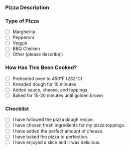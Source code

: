 ### Pizza Description

<!-- Please include a summary of the pizza you're making and the toppings you've chosen. -->
<!-- Include any special pizza styles or inspiration for this creation. -->

### Type of Pizza

- [ ] Margherita
- [ ] Pepperoni
- [ ] Veggie
- [ ] BBQ Chicken
- [ ] Other (please describe):

### How Has This Been Cooked?

<!-- Please describe the cooking process you followed to bake your pizza. -->
<!-- Include any secret ingredients or special steps. -->

- [ ] Preheated oven to 450°F (232°C)
- [ ] Kneaded dough for 10 minutes
- [ ] Added sauce, cheese, and toppings
- [ ] Baked for 15-20 minutes until golden brown

### Checklist

- [ ] I have followed the pizza dough recipe.
- [ ] I have chosen fresh ingredients for my pizza toppings.
- [ ] I have added the perfect amount of cheese.
- [ ] I have baked the pizza to perfection.
- [ ] I have enjoyed a slice and it was delicious.
